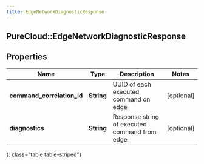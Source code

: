```yaml
---
title: EdgeNetworkDiagnosticResponse
---
```

## PureCloud::EdgeNetworkDiagnosticResponse

## Properties

|Name | Type | Description | Notes|
|------------ | ------------- | ------------- | -------------|
| **command_correlation_id** | **String** | UUID of each executed command on edge | [optional] |
| **diagnostics** | **String** | Response string of executed command from edge | [optional] |
{: class="table table-striped"}


